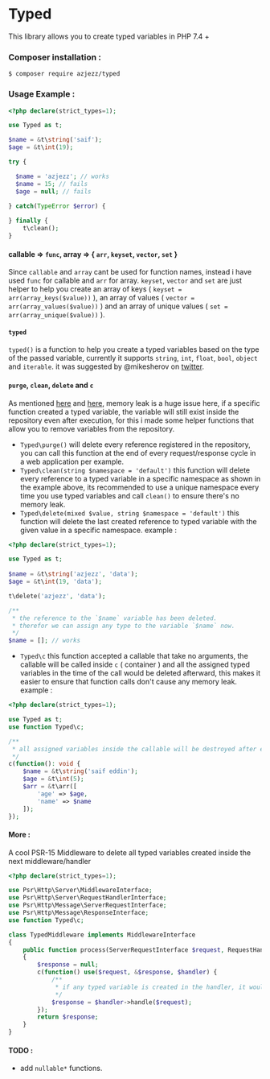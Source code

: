 # Typed

This library allows you to create typed variables in PHP 7.4 +

### Composer installation :
```console
$ composer require azjezz/typed
```

### Usage Example :

```php
<?php declare(strict_types=1);

use Typed as t;

$name = &t\string('saif');
$age = &t\int(19);

try {

  $name = 'azjezz'; // works
  $name = 15; // fails
  $age = null; // fails

} catch(TypeError $error) {
   
} finally {
    t\clean();
}
```

#### callable => `func`, array => { `arr`, `keyset`, `vector`, `set` }
Since `callable` and `array` cant be used for function names, instead i have used `func` for callable and `arr` for array.
`keyset`, `vector` and `set` are just helper to help you create an array of keys ( `keyset = arr(array_keys($value))` ), an array of values ( `vector = arr(array_values($value))` ) and an array of unique values ( `set = arr(array_unique($value))` ).

#### `typed` 
`typed()` is a function to help you create a typed variables based on the type of the passed variable, currently it supports `string`, `int`, `float`, `bool`, `object` and `iterable`. it was suggested by @mikesherov on [twitter](https://twitter.com/mikesherov/status/1084512906388144128).

#### `purge`, `clean`, `delete` and `c`
As mentioned [here](https://twitter.com/drealecs/status/1084658093252849665) and [here](https://www.reddit.com/r/PHP/comments/afq3it/typed_variables_for_php_74/ee1belg), memory leak is a huge issue here, if a specific function created a typed variable, the variable will still exist inside the repository even after execution,
for this i made some helper functions that allow you to remove variables from the repository.

- `Typed\purge()` will delete every reference registered in the repository, you can call this function at the end of every request/response cycle in a web application per example.
- `Typed\clean(string $namespace = 'default')` this function will delete every reference to a typed variable in a specific namespace as shown in the example above, its recommended to use a unique namespace every time you use typed variables and call `clean()` to ensure there's no memory leak.
- `Typed\delete(mixed $value, string $namespace = 'default')` this function will delete the last created reference to typed variable with the given value in a specific namespace. example : 
```php
<?php declare(strict_types=1);

use Typed as t;
    
$name = &t\string('azjezz', 'data');
$age = &t\int(19, 'data');

t\delete('azjezz', 'data');

/**
 * the reference to the `$name` variable has been deleted.
 * therefor we can assign any type to the variable `$name` now. 
 */
$name = []; // works
```
- `Typed\c` this function accepted a callable that take no arguments, the callable will be called inside `c` ( container ) and all the assigned typed variables in the time of the call would be deleted afterward, this makes it easier to ensure that function calls don't cause any memory leak. example :
```php
<?php declare(strict_types=1);

use Typed as t;
use function Typed\c;

/**
 * all assigned variables inside the callable will be destroyed after execution. 
 */
c(function(): void {
    $name = &t\string('saif eddin');
    $age = &t\int(5);
    $arr = &t\arr([
        'age' => $age,
        'name' => $name    
    ]);
});

```

#### More :
A cool PSR-15 Middleware to delete all typed variables created inside the next middleware/handler

```php
<?php declare(strict_types=1);

use Psr\Http\Server\MiddlewareInterface;
use Psr\Http\Server\RequestHandlerInterface;
use Psr\Http\Message\ServerRequestInterface;
use Psr\Http\Message\ResponseInterface;
use function Typed\c;

class TypedMiddleware implements MiddlewareInterface 
{
    public function process(ServerRequestInterface $request, RequestHandlerInterface $handler): ResponseInterface
    {
        $response = null;
        c(function() use($request, &$response, $handler) {
            /**
             * if any typed variable is created in the handler, it would be deleted after execution.
             */
            $response = $handler->handle($request);
        });
        return $response;
    }
}

```


#### TODO :
- add `nullable*` functions.
